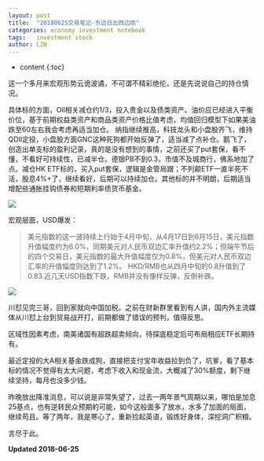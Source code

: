 ```yaml
---
layout: post
title:  "20180625交易笔记-东边日出西边雨"
categories: economy investment notebook
tags:   investment stock
author: LZN
---
```


* content
{:toc}

这一个多月来宏观形势云诡波谲，不可谓不精彩绝伦。还是先说说自己的持仓情况。

具体标的方面，Oil相关减仓约1/3，投入贵金以及债类资产。油价应已经进入平衡价位，基于前期权益类资产和商品类资产价格比值考虑，均值回归模型下如果美油跌至60左右我会考虑再适当加仓。
纳指继续推高，科技龙头和小盘股齐飞，维持QDII定投，小盘股方面GNC这种死狗都开始反弹了，适当减了点补仓。鹅飞了，创造出单支标的盈利记录，真的是没有想到的事情，之前还买了put套保，看不懂，不看好可持续性，已减半仓。德银PB不到0.3，市值不及城商行，佛系地加了点。减仓HK ETF标的，买入put套保，逻辑是金管局跟；不列颠ETF一直半死不活，股息4%+了，继续看好，后期可以持续加仓。其他标的并不明朗，后期适当增配些通胀挂钩债券和短期利率债货币基金。


![](https://ws1.sinaimg.cn/large/73ebdc71gy1fsn8gv1kuvj20s90ivdid.jpg)

宏观层面，USD爆发：

>美元指数的这一波持续上行始于4月中旬，从4月17日到6月15日，美元指数升值幅度约为6.0%，同期美元对人民币双边汇率升值约2.2%；但端午节后的四个交易日，美元指数的最大升值幅度仅为0.8%，但美元对人民币双边汇率的升值幅度则达到了1.2%。
HKD/RMB也从四月中旬的0.8升值到了0.83.近几天USD指数下跌，RMB并没有像样反弹，反倒补跌。

![](https://ws1.sinaimg.cn/large/73ebdc71ly1fsnfz8426vj20ry0iltb3.jpg)

川怼见完三哥，回到家就向中国加税。之前在财新群里看到有人讲，国内外主流媒体从川怼上台到贸易战开打，前期都做了错误的预判，值得反思。

区域性因素考虑，南美诸国有超跌超卖倾向，待探底稳定后可布局相应ETF长期持有。

最近定投的大A相关基金跌成狗，直接把支付宝年收益拉到负了，坑爹，看了基本标的情况不觉得有太大问题，考虑下收入和现金流，大概减了30%额度，剩下继续坚持，每月也没多少钱。

昨晚放出降准消息，可以说是非常失望了，过去一两年景气周期以来，哪怕是加息25基点，也有逆转民众预期的可能，如今这般面多了放水，水多了加面的局面，继续苟且。等了两年，我是寒心了，重新捡起英语，锻炼好身体，深挖洞广积粮。

言尽于此。


**Updated 2018-06-25**
